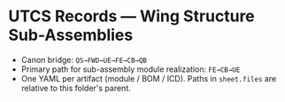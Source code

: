 # UTCS Records — Wing Structure Sub-Assemblies
- Canon bridge: `QS→FWD→UE→FE→CB→QB`
- Primary path for sub-assembly module realization: `FE→CB→UE`
- One YAML per artifact (module / BOM / ICD). Paths in `sheet.files` are relative to this folder's parent.

